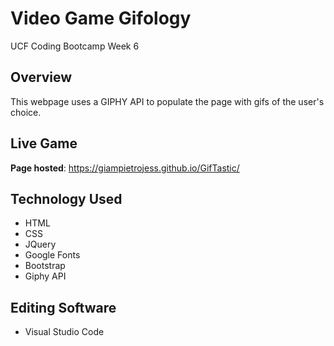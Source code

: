 # Video Game Gifology
UCF Coding Bootcamp Week 6

## Overview
This webpage uses a GIPHY API to populate the page with gifs of the user's choice. 

## Live Game
**Page hosted**: https://giampietrojess.github.io/GifTastic/

## Technology Used
* HTML
* CSS
* JQuery
* Google Fonts
* Bootstrap
* Giphy API

## Editing Software
* Visual Studio Code
